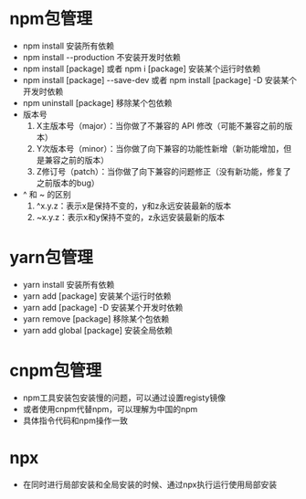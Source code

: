 # npm包管理
  - npm install 安装所有依赖
  - npm install --production 不安装开发时依赖
  - npm install [package] 或者 npm i [package] 安装某个运行时依赖
  - npm install [package] --save-dev 或者 npm install [package] -D 安装某个开发时依赖 
  - npm uninstall [package] 移除某个包依赖
  - 版本号
    1. X主版本号（major）：当你做了不兼容的 API 修改（可能不兼容之前的版本）
    2. Y次版本号（minor）：当你做了向下兼容的功能性新增（新功能增加，但是兼容之前的版本）
    3. Z修订号（patch）：当你做了向下兼容的问题修正（没有新功能，修复了之前版本的bug）
  - ^ 和 ~ 的区别
    1. ^x.y.z：表示x是保持不变的，y和z永远安装最新的版本
    2. ~x.y.z：表示x和y保持不变的，z永远安装最新的版本
# yarn包管理
  - yarn install 安装所有依赖
  - yarn add [package] 安装某个运行时依赖
  - yarn add [package] -D 安装某个开发时依赖
  - yarn remove [package] 移除某个包依赖
  - yarn add global [package] 安装全局依赖
# cnpm包管理
  - npm工具安装包安装慢的问题，可以通过设置registy镜像
  - 或者使用cnpm代替npm，可以理解为中国的npm
  - 具体指令代码和npm操作一致
# npx
  - 在同时进行局部安装和全局安装的时候、通过npx执行运行使用局部安装